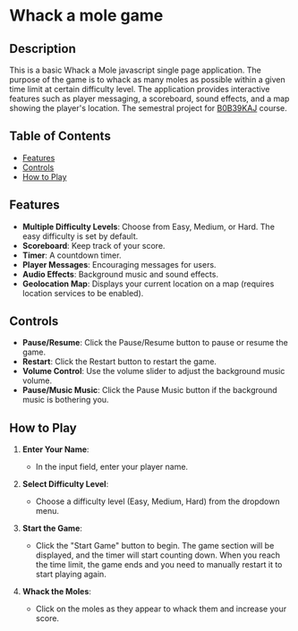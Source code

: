 

# Whack a mole game 
## Description
This is a basic Whack a Mole javascript single page application. The purpose of the game is to whack as many moles as possible within a given time limit at certain difficulty level. The application provides interactive features such as player messaging, a scoreboard, sound effects,  and a map showing the player's location.
The semestral project for [B0B39KAJ](https://cw.fel.cvut.cz/wiki/courses/b0b39kaj/start) course.

## Table of Contents
- [Features](#features)
- [Controls](#controls)
- [How to Play](#how-to-play)

## Features
- **Multiple Difficulty Levels**: Choose from Easy, Medium, or Hard. The easy difficulty is set by default.
- **Scoreboard**: Keep track of your score.
- **Timer**: A countdown timer.
- **Player Messages**: Encouraging messages for users.
- **Audio Effects**: Background music and sound effects.
- **Geolocation Map**: Displays your current location on a map (requires location services to be enabled).

## Controls
- **Pause/Resume**: Click the Pause/Resume button to pause or resume the game.
- **Restart**: Click the Restart button to restart the game.
- **Volume Control**: Use the volume slider to adjust the background music volume.
- **Pause/Music Music**: Click the Pause Music button if the background music is bothering you.

## How to Play
1. **Enter Your Name**:
   - In the input field, enter your player name.

2. **Select Difficulty Level**:
   - Choose a difficulty level (Easy, Medium, Hard) from the dropdown menu.

3. **Start the Game**:
   - Click the "Start Game" button to begin. The game section will be displayed, and the timer will start counting down. When you reach the time limit, the game ends and you need to manually restart it to start playing again.

4. **Whack the Moles**:
   - Click on the moles as they appear to whack them and increase your score.







